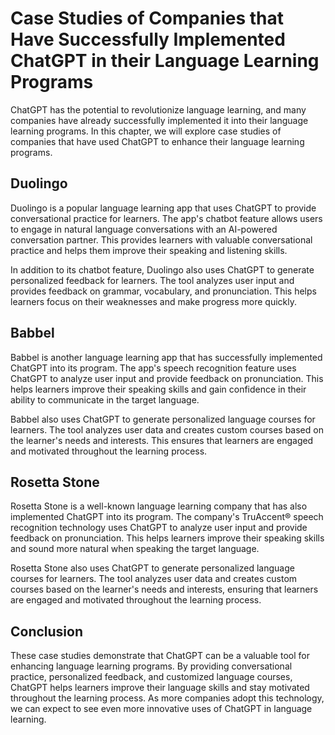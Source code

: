Case Studies of Companies that Have Successfully Implemented ChatGPT in their Language Learning Programs
==============================================================================================================================================================

ChatGPT has the potential to revolutionize language learning, and many companies have already successfully implemented it into their language learning programs. In this chapter, we will explore case studies of companies that have used ChatGPT to enhance their language learning programs.

Duolingo
--------

Duolingo is a popular language learning app that uses ChatGPT to provide conversational practice for learners. The app's chatbot feature allows users to engage in natural language conversations with an AI-powered conversation partner. This provides learners with valuable conversational practice and helps them improve their speaking and listening skills.

In addition to its chatbot feature, Duolingo also uses ChatGPT to generate personalized feedback for learners. The tool analyzes user input and provides feedback on grammar, vocabulary, and pronunciation. This helps learners focus on their weaknesses and make progress more quickly.

Babbel
------

Babbel is another language learning app that has successfully implemented ChatGPT into its program. The app's speech recognition feature uses ChatGPT to analyze user input and provide feedback on pronunciation. This helps learners improve their speaking skills and gain confidence in their ability to communicate in the target language.

Babbel also uses ChatGPT to generate personalized language courses for learners. The tool analyzes user data and creates custom courses based on the learner's needs and interests. This ensures that learners are engaged and motivated throughout the learning process.

Rosetta Stone
-------------

Rosetta Stone is a well-known language learning company that has also implemented ChatGPT into its program. The company's TruAccent® speech recognition technology uses ChatGPT to analyze user input and provide feedback on pronunciation. This helps learners improve their speaking skills and sound more natural when speaking the target language.

Rosetta Stone also uses ChatGPT to generate personalized language courses for learners. The tool analyzes user data and creates custom courses based on the learner's needs and interests, ensuring that learners are engaged and motivated throughout the learning process.

Conclusion
----------

These case studies demonstrate that ChatGPT can be a valuable tool for enhancing language learning programs. By providing conversational practice, personalized feedback, and customized language courses, ChatGPT helps learners improve their language skills and stay motivated throughout the learning process. As more companies adopt this technology, we can expect to see even more innovative uses of ChatGPT in language learning.
